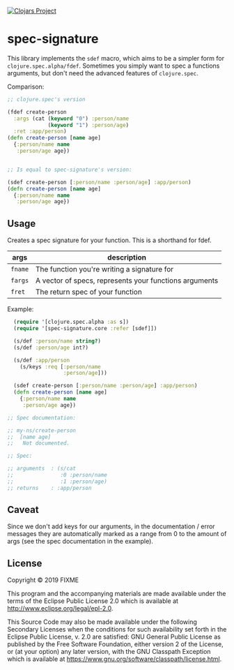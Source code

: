 [![Clojars Project](https://img.shields.io/clojars/v/spec-signature.svg)](https://clojars.org/spec-signature)

# spec-signature

This library implements the `sdef` macro, which aims to be a simpler form for
`clojure.spec.alpha/fdef`. Sometimes you simply want to spec a functions
arguments, but don't need the advanced features of `clojure.spec`.

Comparison:


```clojure
;; clojure.spec's version

(fdef create-person
  :args (cat (keyword "0") :person/name
             (keyword "1") :person/age)
  :ret :app/person)
(defn create-person [name age]
  {:person/name name
   :person/age age})


;; Is equal to spec-signature's version:

(sdef create-person [:person/name :person/age] :app/person)
(defn create-person [name age]
  {:person/name name
   :person/age age})
```

## Usage

Creates a spec signature for your function.
This is a shorthand for fdef.

| args    | description                                            |
| ------- | ------------------------------------------------------ |
| `fname` | The function you're writing a signature for            |
| `fargs` | A vector of specs, represents your functions arguments |
| `fret`  | The return spec of your function                       |

Example:

``` Clojure
  (require '[clojure.spec.alpha :as s])
  (require '[spec-signature.core :refer [sdef]])

  (s/def :person/name string?)
  (s/def :person/age int?)

  (s/def :app/person
    (s/keys :req [:person/name
                  :person/age]))

  (sdef create-person [:person/name :person/age] :app/person)
  (defn create-person [name age]
    {:person/name name
     :person/age age})

;; Spec documentation:

;; my-ns/create-person
;;  [name age]
;;   Not documented.

;; Spec:

;; arguments  : (s/cat
;;               :0 :person/name
;;               :1 :person/age)
;; returns    : :app/person
```

## Caveat

Since we don't add keys for our arguments, in the documentation / error messages
they are automatically marked as a range from 0 to the amount of args (see the
spec documentation in the example).

## License

Copyright © 2019 FIXME

This program and the accompanying materials are made available under the
terms of the Eclipse Public License 2.0 which is available at
http://www.eclipse.org/legal/epl-2.0.

This Source Code may also be made available under the following Secondary
Licenses when the conditions for such availability set forth in the Eclipse
Public License, v. 2.0 are satisfied: GNU General Public License as published by
the Free Software Foundation, either version 2 of the License, or (at your
option) any later version, with the GNU Classpath Exception which is available
at https://www.gnu.org/software/classpath/license.html.
